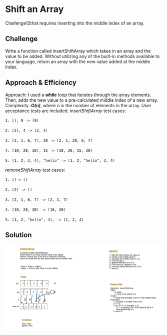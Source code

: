 # Shift an Array
Challenge12that requires inserting into the middle index of an array.

## Challenge
Write a function called insertShiftArray which takes in an array and the value to be added. Without utilizing any of the built-in methods available to your language, return an array with the new value added at the middle index.

## Approach & Efficiency
Approach: I used a **while** loop that iterates through the array elements. Then, adds the new value to a pre-calculated middle index of a new array.
Complexity: ***O(n)***, where n is the number of elements in the array.
User acceptance tests are included.
*insertShiftArray* test cases:

    1. [], 9 -> [9]

    2. [2], 4 -> [2, 4]

    3. [2, 1, 6, 7], 20 -> [2, 1, 20, 6, 7]

    4. [10, 20, 30], 15 -> [10, 20, 15, 30]

    5. [1, 2, 3, 4], "hello" -> [1, 2, "hello", 3, 4]

*removeShiftArray* test cases:

    1. []-> []

    2. [2] -> []

    3. [2, 1, 6, 7] -> [2, 1, 7]

    4. [10, 20, 30] -> [10, 30]
    
    5. [1, 2, "hello", 4], -> [1, 2, 4]

## Solution
![Whiteboard](../../../assets/shift_array.png)
